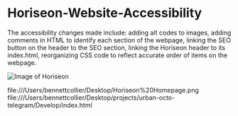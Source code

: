# Horiseon-Website-Accessibility

The accessibility changes made include: adding alt codes to images, adding comments in HTML to identify each section of the webpage, linking the SEO button on the header to the SEO section, linking the Horiseon header to its index.html, reorganizing CSS code to reflect accurate order of items on the webpage.

![Image of Horiseon](https://paste.pics/0249c96cfce0d937aa3e8bf8e9c0010b)

file:///Users/bennettcollier/Desktop/Horiseon%20Homepage.png
file:///Users/bennettcollier/Desktop/projects/urban-octo-telegram/Develop/index.html
